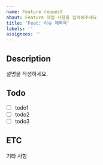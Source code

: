 ```yaml
---
name: Feature request
about: Feature 작업 사항을 입력해주세요
title: 'Feat: 이슈 제목목'
labels: ''
assignees: ''
---
```


## Description

설명을 작성하세요.

## Todo

- [ ] todo1
- [ ] todo2
- [ ] todo3

## ETC

기타 사항
